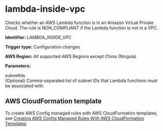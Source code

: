 # lambda\-inside\-vpc<a name="lambda-inside-vpc"></a>

Checks whether an AWS Lambda function is in an Amazon Virtual Private Cloud\. The rule is NON\_COMPLIANT if the Lambda function is not in a VPC\. 

**Identifier:** LAMBDA\_INSIDE\_VPC

**Trigger type:** Configuration changes

**AWS Region:** All supported AWS Regions except China \(Ningxia\)

**Parameters:**

 subnetIds  
\(Optional\) Comma\-separated list of subnet IDs that Lambda functions must be associated with\.

## AWS CloudFormation template<a name="w24aac11c29c17d245c15"></a>

To create AWS Config managed rules with AWS CloudFormation templates, see [Creating AWS Config Managed Rules With AWS CloudFormation Templates](aws-config-managed-rules-cloudformation-templates.md)\.